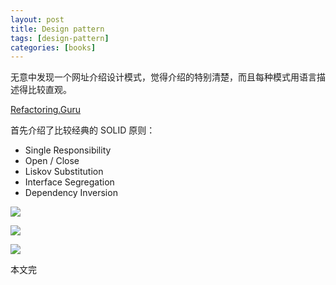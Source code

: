 ```yaml
---
layout: post
title: Design pattern
tags: [design-pattern]
categories: [books]
---
```


无意中发现一个网址介绍设计模式，觉得介绍的特别清楚，而且每种模式用语言描述得比较直观。

<a href="https://refactoring.guru/design-patterns">Refactoring.Guru</a>

首先介绍了比较经典的 SOLID 原则：

+ Single Responsibility
+ Open / Close
+ Liskov Substitution
+ Interface Segregation
+ Dependency Inversion

<image src="/images/2019-08-16/creational-pattern.jpg"></image>

<image src="/images/2019-08-16/structural-pattern.jpg"></image>

<image src="/images/2019-08-16/behavioral-pattern.jpg"></image>

本文完

